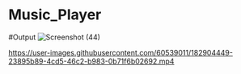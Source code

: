 # Music_Player

#Output
![Screenshot (44)](https://user-images.githubusercontent.com/60539011/182904411-6cda9116-2832-41b9-aa13-d2bc762b0f0e.png)




https://user-images.githubusercontent.com/60539011/182904449-23895b89-4cd5-46c2-b983-0b71f6b02692.mp4


